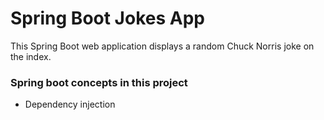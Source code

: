 # Spring Boot Jokes App

This Spring Boot web application displays a random Chuck Norris joke on the index.

### Spring boot concepts in this project

- Dependency injection